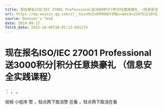 ```yaml
---
title: 现在报名ISO/IEC 27001 Professional送3000积分|积分任意换豪礼 （信息安全实践课程）
url: https://mp.weixin.qq.com/s?__biz=MzIxNTM4NDY2MQ==&mid=2247512107&idx=2&sn=8589732f8132f3fd686ecaea7a4e6a14
source: Doonsec's feed
date: 2024-08-17
fetch_date: 2025-10-06T18:01:13.081174
---
```


# 现在报名ISO/IEC 27001 Professional送3000积分|积分任意换豪礼 （信息安全实践课程）

：
，
。

视频
小程序
赞
，轻点两下取消赞
在看
，轻点两下取消在看